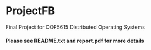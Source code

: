 # ProjectFB
Final Project for COP5615 Distributed Operating Systems

#### Please see README.txt and report.pdf for more details
